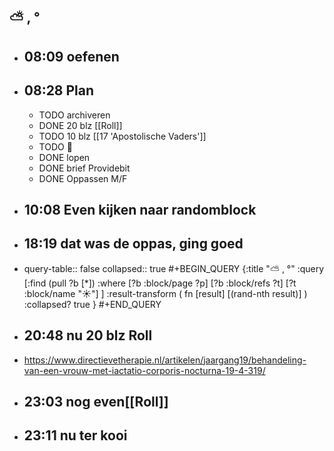 ## ⛅ , °
- ## 08:09 oefenen
- ## 08:28 Plan
	- TODO archiveren
	- DONE 20 blz [[Roll]]
	- TODO 10 blz [[17 'Apostolische Vaders']]
	- TODO 🎹
	- DONE lopen
	- DONE brief Providebit
	- DONE Oppassen M/F
- ## 10:08 Even kijken naar  randomblock
- ## 18:19 dat was de oppas, ging goed
- query-table:: false
  collapsed:: true
  #+BEGIN_QUERY
  {:title "⛅ , °"
   :query [:find (pull ?b [*])
     :where 
       [?b :block/page ?p]
       [?b :block/refs ?t]
       [?t :block/name "☀️"]
   ]
   :result-transform ( fn [result] [(rand-nth result)] )
   :collapsed? true
  }
  #+END_QUERY
- ## 20:48 nu 20 blz Roll
- https://www.directievetherapie.nl/artikelen/jaargang19/behandeling-van-een-vrouw-met-iactatio-corporis-nocturna-19-4-319/
- ## 23:03 nog even[[Roll]]
- ## 23:11  nu ter kooi